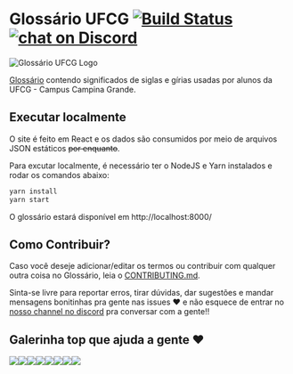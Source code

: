 # Glossário UFCG [![Build Status](https://travis-ci.com/OpenDevUFCG/glossario-ufcg.svg?branch=master)](https://travis-ci.com/OpenDevUFCG/glossario-ufcg) [![chat on Discord](https://img.shields.io/discord/558293573494112257.svg?logo=discord)](https://discordapp.com/invite/vFFGGEE)

![Glossário UFCG Logo](https://i.imgur.com/PBCURux.png)

[Glossário](https://glossario.opendevufcg.org/) contendo significados de siglas e gírias usadas por alunos da UFCG - Campus Campina Grande.

## Executar localmente

O site é feito em React e os dados são consumidos por meio de arquivos JSON estáticos ~~por enquanto~~.

Para excutar localmente, é necessário ter o NodeJS e Yarn instalados e rodar os comandos abaixo:

```sh
yarn install
yarn start
```

O glossário estará disponível em http://localhost:8000/


## Como Contribuir?

Caso você deseje adicionar/editar os termos ou contribuir com qualquer outra coisa no Glossário, leia o [CONTRIBUTING.md](CONTRIBUTING.md).

Sinta-se livre para reportar erros, tirar dúvidas, dar sugestões e mandar mensagens bonitinhas pra gente nas issues :heart: e não esquece de entrar no [nosso channel no discord](https://discordapp.com/invite/vFFGGEE) pra conversar com a gente!!

## Galerinha top que ajuda a gente :heart:

[![](https://sourcerer.io/fame/JoseRenan/OpenDevUFCG/glossario-ufcg/images/0)](https://sourcerer.io/fame/JoseRenan/OpenDevUFCG/glossario-ufcg/links/0)[![](https://sourcerer.io/fame/JoseRenan/OpenDevUFCG/glossario-ufcg/images/1)](https://sourcerer.io/fame/JoseRenan/OpenDevUFCG/glossario-ufcg/links/1)[![](https://sourcerer.io/fame/JoseRenan/OpenDevUFCG/glossario-ufcg/images/2)](https://sourcerer.io/fame/JoseRenan/OpenDevUFCG/glossario-ufcg/links/2)[![](https://sourcerer.io/fame/JoseRenan/OpenDevUFCG/glossario-ufcg/images/3)](https://sourcerer.io/fame/JoseRenan/OpenDevUFCG/glossario-ufcg/links/3)[![](https://sourcerer.io/fame/JoseRenan/OpenDevUFCG/glossario-ufcg/images/4)](https://sourcerer.io/fame/JoseRenan/OpenDevUFCG/glossario-ufcg/links/4)[![](https://sourcerer.io/fame/JoseRenan/OpenDevUFCG/glossario-ufcg/images/5)](https://sourcerer.io/fame/JoseRenan/OpenDevUFCG/glossario-ufcg/links/5)[![](https://sourcerer.io/fame/JoseRenan/OpenDevUFCG/glossario-ufcg/images/6)](https://sourcerer.io/fame/JoseRenan/OpenDevUFCG/glossario-ufcg/links/6)[![](https://sourcerer.io/fame/JoseRenan/OpenDevUFCG/glossario-ufcg/images/7)](https://sourcerer.io/fame/JoseRenan/OpenDevUFCG/glossario-ufcg/links/7)
